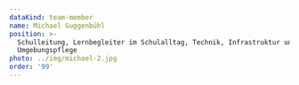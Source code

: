 ```yaml
---
dataKind: team-member
name: Michael Guggenbühl
position: >-
  Schulleitung, Lernbegleiter im Schulalltag, Technik, Infrastruktur und
  Umgebungspflege
photo: ../img/michael-2.jpg
order: '99'
---
```


